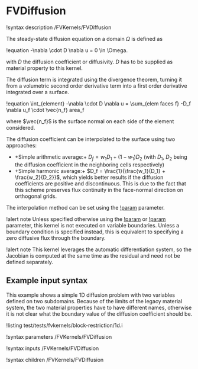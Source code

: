 # FVDiffusion

!syntax description /FVKernels/FVDiffusion

The steady-state diffusion equation on a domain $\Omega$ is defined as

!equation
-\nabla \cdot D \nabla u = 0 \in \Omega.

with $D$ the diffusion coefficient or diffusivity. $D$ has to be supplied as material property
to this kernel.

The diffusion term is integrated using the divergence theorem, turning it from a volumetric second
order derivative term into a first order derivative integrated over a surface.

!equation
\int_{element} -\nabla \cdot D \nabla u = \sum_{elem faces f} -D_f \nabla u_f \cdot \vec{n_f} area_f

where $\vec{n_f}$ is the surface normal on each side of the element considered.

The diffusion coefficient can be interpolated to the surface using two approaches:

- +Simple arithmetic average:+ $D_f = w_1 D_1 + (1-w_1) D_2$ (with $D_1$, $D_2$ being the diffusion
  coefficient in the neighboring cells respectively)
- +Simple harmonic average:+ $D_f = \frac{1}{\frac{w_1}{D_1} + \frac{w_2}{D_2}}$, which yields better results
  if the diffusion coefficients are positive and discontinuous. This is due to the fact that this scheme preserves
  flux continuity in the face-normal direction on orthogonal grids.

The interpolation method can be set using the [!param](/FVKernels/FVDiffusion/coeff_interp_method) parameter.

!alert note
Unless specified otherwise using the [!param](/FVKernels/FVDiffusion/force_boundary_execution) or
[!param](/FVKernels/FVDiffusion/boundaries_to_force)
parameter, this kernel is not executed on variable boundaries. Unless a boundary condition is
specified instead, this is equivalent to specifying a zero diffusive flux through the boundary.

!alert note
This kernel leverages the automatic differentiation system, so the Jacobian is
computed at the same time as the residual and need not be defined separately.

## Example input syntax

This example shows a simple 1D diffusion problem with two variables defined on two subdomains.
Because of the limits of the legacy material system, the two material properties have to have different
names, otherwise it is not clear what the boundary value of the diffusion coefficient should be.

!listing test/tests/fvkernels/block-restriction/1d.i

!syntax parameters /FVKernels/FVDiffusion

!syntax inputs /FVKernels/FVDiffusion

!syntax children /FVKernels/FVDiffusion
